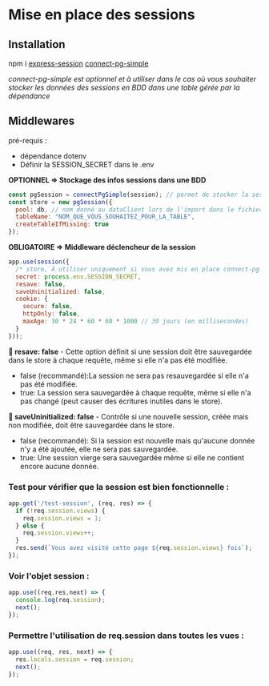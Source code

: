 # Mise en place des sessions

## Installation

npm i [express-session](https://www.npmjs.com/package/express-session) [connect-pg-simple](https://www.npmjs.com/package/connect-pg-simple)

*connect-pg-simple est optionnel et à utiliser dans le cas où vous souhaiter stocker les données des sessions en BDD dans une table gérée par la dépendance*

## Middlewares

pré-requis : 
  - dépendance dotenv
  - Définir la SESSION_SECRET dans le .env

**OPTIONNEL => Stockage des infos sessions dans une BDD**
```js
const pgSession = connectPgSimple(session); // permet de stocker la session dans la pool référencée, ici db
const store = new pgSession({
  pool: db, // nom donné au dataClient lors de l'import dans le fichier js de l'app
  tableName: "NOM_QUE_VOUS_SOUHAITEZ_POUR_LA_TABLE",
  createTableIfMissing: true
});
```

**OBLIGATOIRE => Middleware déclencheur de la session**
```js
app.use(session({
  /* store, À utiliser uniquement si vous avez mis en place connect-pg-simple */
  secret: process.env.SESSION_SECRET,
  resave: false,
  saveUninitialized: false,
  cookie: {
    secure: false,
    httpOnly: false,
    maxAge: 30 * 24 * 60 * 60 * 1000 // 30 jours (en millisecondes)
  }
}));
```

**🔹 resave: false** - Cette option définit si une session doit être sauvegardée dans le store à chaque requête, même si elle n'a pas été modifiée.

- false (recommandé):La session ne sera pas resauvegardée si elle n'a pas été modifiée.
- true: La session sera sauvegardée à chaque requête, même si elle n'a pas changé (peut causer des écritures inutiles dans le store).

**🔹 saveUninitialized: false** - Contrôle si une nouvelle session, créée mais non modifiée, doit être sauvegardée dans le store.

- false (recommandé): Si la session est nouvelle mais qu'aucune donnée n'y a été ajoutée, elle ne sera pas sauvegardée.
- true: Une session vierge sera sauvegardée même si elle ne contient encore aucune donnée.

### Test pour vérifier que la session est bien fonctionnelle :
```js
app.get('/test-session', (req, res) => {
  if (!req.session.views) {
    req.session.views = 1;
  } else {
    req.session.views++;
  }
  res.send(`Vous avez visité cette page ${req.session.views} fois`);
});
```
### Voir l'objet session : 
```js
app.use((req,res,next) => {
  console.log(req.session);
  next();  
});
```

### Permettre l'utilisation de req.session dans toutes les vues :
```js
app.use((req, res, next) => {
  res.locals.session = req.session;
  next();
});
```
